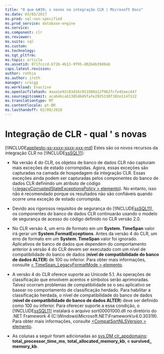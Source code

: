 ```yaml
---
title: "O que &#39; s novos na integração CLR | Microsoft Docs"
ms.date: 03/03/2017
ms.prod: sql-non-specified
ms.prod_service: database-engine
ms.service: 
ms.component: clr
ms.reviewer: 
ms.suite: sql
ms.custom: 
ms.technology: 
ms.tgt_pltfrm: 
ms.topic: article
ms.assetid: 871fcccd-b726-4b13-9f95-d02b4b39d8ab
caps.latest.revision: 
author: rothja
ms.author: jroth
manager: craigg
ms.workload: Inactive
ms.openlocfilehash: 4aaa1e92c83d16c951989a12f962fcfe45aec447
ms.sourcegitcommit: acab4bcab1385d645fafe2925130f102e114f122
ms.translationtype: MT
ms.contentlocale: pt-BR
ms.lasthandoff: 02/09/2018
---
```

# <a name="clr-integration---what39s-new"></a>Integração de CLR - qual &#39; s novas
[!INCLUDE[appliesto-ss-xxxx-xxxx-xxx-md](../../includes/appliesto-ss-xxxx-xxxx-xxx-md.md)]
Estes são os novos recursos da integração CLR no [!INCLUDE[ssSQL11](../../includes/sssql11-md.md)]:  
  
-   Na versão 4 do CLR, os objetos de banco de dados CLR não capturam mais exceções de estado corrompidas. Agora, essas exceções são capturadas na camada de hospedagem da integração CLR. Essas exceções ainda podem ser capturadas pelos componentes do banco de dados CLR definindo um atributo de código ([\<legacyCorruptedStateExceptionsPolicy > elemento](http://go.microsoft.com/fwlink/?LinkId=204954)). No entanto, isso não é recomendado porque os resultados não são confiáveis quando ocorre uma exceção de estado corrompida.  
  
-   Devido aos rigorosos requisitos de segurança do [!INCLUDE[ssSQL11](../../includes/sssql11-md.md)], os componentes do banco de dados CLR continuarão usando o modelo de segurança de acesso do código definido no CLR versão 2.0.  
  
-   No CLR versão 4, um erro de formato em um **System. TimeSpan** valor irá gerar um **System.FormatExceptions**. Antes da versão 4 do CLR, um erro de formato em um **System. TimeSpan** valor foi ignorado. Aplicativos de banco de dados que dependem do comportamento anterior à versão 4 do CLR devem ser executado com um nível de compatibilidade do banco de dados (**nível de compatibilidade do banco de dados ALTER**) de 100 ou inferior. Para obter mais informações, consulte [< TimeSpan_LegacyFormatMode > elemento](http://go.microsoft.com/fwlink/?LinkId=205109).  
  
-   A versão 4 do CLR oferece suporte ao Unicode 5.1. As operações de classificação que envolvem acentos e símbolos serão aprimoradas. Talvez ocorram problemas de compatibilidade se o seu aplicativo se basear no comportamento de classificação herdado. Para habilitar a classificação herdada, o nível de compatibilidade do banco de dados (**nível de compatibilidade do banco de dados ALTER**) deve ser definido como 100 ou inferior. Para oferecer suporte a essa condição, o [!INCLUDE[ssSQL11](../../includes/sssql11-md.md)] instalará o arquivo sort00001000.dll no diretório do .NET Framework 4 (C:\Windows\Microsoft.NET\Framework\v4.0.30319). Para obter mais informações, consulte [ \<CompatSortNLSVersion > elemento](http://go.microsoft.com/fwlink/?LinkId=205110).  
  
-   As colunas a seguir foram adicionadas ao [sys.DM clr_appdomains](../../relational-databases/system-dynamic-management-views/sys-dm-clr-appdomains-transact-sql.md): **total_processor_time_ms**, **total_allocated_memory_kb**, e **survived_ memory_kb**.  
  
  

